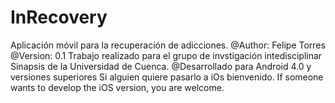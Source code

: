 # InRecovery
Aplicación móvil para la recuperación de adicciones.
@Author: Felipe Torres
@Version: 0.1
Trabajo realizado para el grupo de invstigación intedisciplinar Sinapsis de la Universidad de Cuenca.
@Desarrollado para Android 4.0 y versiones superiores
 Si alguien quiere pasarlo a iOs bienvenido.
 If someone wants to develop the iOS version, you are welcome.
